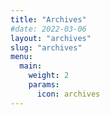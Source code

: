 ```yaml
---
title: "Archives"
#date: 2022-03-06
layout: "archives"
slug: "archives"
menu:
  main:
    weight: 2
    params: 
      icon: archives
---
```

